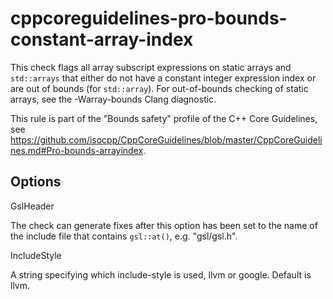 # cppcoreguidelines-pro-bounds-constant-array-index

This check flags all array subscript expressions on static arrays and
`std::arrays` that either do not have a constant integer expression
index or are out of bounds (for `std::array`). For out-of-bounds
checking of static arrays, see the
<span class="title-ref">-Warray-bounds</span> Clang diagnostic.

This rule is part of the "Bounds safety" profile of the C++ Core
Guidelines, see
<https://github.com/isocpp/CppCoreGuidelines/blob/master/CppCoreGuidelines.md#Pro-bounds-arrayindex>.

## Options

<div class="option">

GslHeader

The check can generate fixes after this option has been set to the name
of the include file that contains `gsl::at()`, e.g.
<span class="title-ref">"gsl/gsl.h"</span>.

</div>

<div class="option">

IncludeStyle

A string specifying which include-style is used,
<span class="title-ref">llvm</span> or
<span class="title-ref">google</span>. Default is
<span class="title-ref">llvm</span>.

</div>
